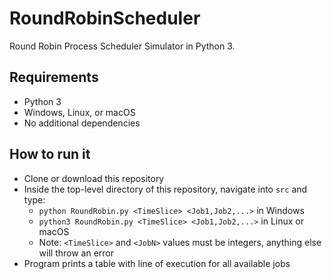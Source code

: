 # RoundRobinScheduler
Round Robin Process Scheduler Simulator in Python 3.

## Requirements
  - Python 3
  - Windows, Linux, or macOS
  - No additional dependencies
  
## How to run it
  - Clone or download this repository
  - Inside the top-level directory of this repository, navigate into `src` and type:
    - `python RoundRobin.py <TimeSlice> <Job1,Job2,...>` in Windows
    - `python3 RoundRobin.py <TimeSlice> <Job1,Job2,...>` in Linux or macOS
    - Note: `<TimeSlice>` and `<JobN>` values must be integers, anything else will throw an error
  - Program prints a table with line of execution for all available jobs
  
